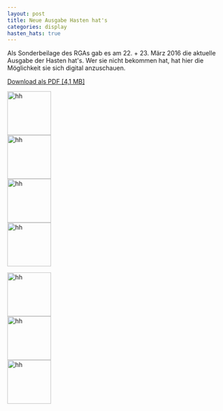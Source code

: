 ```yaml
---
layout: post
title: Neue Ausgabe Hasten hat's
categories: display
hasten_hats: true
---
```


<div class="row">
  <div class="col-md-9">
    <p>
      Als Sonderbeilage des RGAs gab es am 22. + 23. März 2016 die aktuelle Ausgabe
      der Hasten hat's. Wer sie nicht bekommen hat, hat hier die Möglichkeit sie
      sich digital anzuschauen.
    </p>
    <p>
      <a class="btn btn-default" href="{{ site.baseurl }}/images/hasten_hats/2016/03/20160322.RGA_RS.REMSCHEID.RGA_RS.pdf" target="_blank">Download als PDF [4,1 MB]</a>
    </p>
    <div class="row" style="margin-bottom: 1em;">
      <div class="col-md-3">
        <a href="{{ site.baseurl }}/images/hasten_hats/2016/03/20160322.RGA_RS.REMSCHEID.RGA_RS.1.pdf" class="overlay"><img src="{{ site.baseurl }}/images/hasten_hats/2016/03/20160322.RGA_RS.REMSCHEID.RGA_RS.1.jpg" width="100px" alt="hh"></a>
      </div>
      <div class="col-md-3">
        <a href="{{ site.baseurl }}/images/hasten_hats/2016/03/20160322.RGA_RS.REMSCHEID.RGA_RS.2.pdf" class="overlay"><img src="{{ site.baseurl }}/images/hasten_hats/2016/03/20160322.RGA_RS.REMSCHEID.RGA_RS.2.jpg" width="100px" alt="hh"></a>
      </div>
      <div class="col-md-3">
        <a href="{{ site.baseurl }}/images/hasten_hats/2016/03/20160322.RGA_RS.REMSCHEID.RGA_RS.3.pdf" class="overlay"><img src="{{ site.baseurl }}/images/hasten_hats/2016/03/20160322.RGA_RS.REMSCHEID.RGA_RS.3.jpg" width="100px" alt="hh"></a>
      </div>
      <div class="col-md-3">
        <a href="{{ site.baseurl }}/images/hasten_hats/2016/03/20160322.RGA_RS.REMSCHEID.RGA_RS.4.pdf" class="overlay"><img src="{{ site.baseurl }}/images/hasten_hats/2016/03/20160322.RGA_RS.REMSCHEID.RGA_RS.4.jpg" width="100px" alt="hh"></a>
      </div>
    </div>
    <div class="row">
      <div class="col-md-3">
        <a href="{{ site.baseurl }}/images/hasten_hats/2016/03/20160322.RGA_RS.REMSCHEID.RGA_RS.5.pdf" class="overlay"><img src="{{ site.baseurl }}/images/hasten_hats/2016/03/20160322.RGA_RS.REMSCHEID.RGA_RS.5.jpg" width="100px" alt="hh"></a>
      </div>
      <div class="col-md-3">
        <a href="{{ site.baseurl }}/images/hasten_hats/2016/03/20160322.RGA_RS.REMSCHEID.RGA_RS.6.pdf" class="overlay"><img src="{{ site.baseurl }}/images/hasten_hats/2016/03/20160322.RGA_RS.REMSCHEID.RGA_RS.6.jpg" width="100px" alt="hh"></a>
      </div>
      <div class="col-md-3">
        <a href="{{ site.baseurl }}/images/hasten_hats/2016/03/20160322.RGA_RS.REMSCHEID.RGA_RS.7.pdf" class="overlay"><img src="{{ site.baseurl }}/images/hasten_hats/2016/03/20160322.RGA_RS.REMSCHEID.RGA_RS.7.jpg" width="100px" alt="hh"></a>
      </div>
    </div>
  </div>

  <div class="col-md-3">
    <a href="{{ site.baseurl }}/downloads/2015/hh_dezember_2015.pdf">
      <img src="{{ site.baseurl }}/images/hasten_hats/2016/03/20160322.RGA_RS.REMSCHEID.RGA_RS.1.thumb.jpg" alt="" />
    </a>
  </div>
</div>
